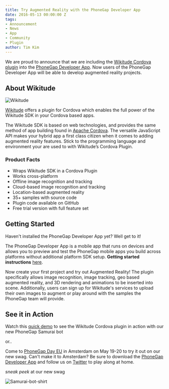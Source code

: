 ```yaml
---
title: Try Augmented Reality with the PhoneGap Developer App
date: 2016-05-13 00:00:00 Z
tags:
- Announcement
- News
- App
- Community
- Plugin
author: Tim Kim
---
```


We are proud to announce that we are including the [Wikitude Cordova plugin](http://www.wikitude.com/products/extensions/cordova-plugin-augmented-reality/) into the [PhoneGap Developer App](http://phonegap.com/products/). Now users of the PhoneGap Developer App will be able to develop augmented reality projects.

## About Wikitude

![Wikitude](/blog/uploads/2016-04/Wikitude.png)

[Wikitude](http://www.wikitude.com/) offers a plugin for Cordova which enables the full power of the Wikitude SDK in your Cordova based apps.

The Wikitude SDK is based on web technologies, and provides the same method of app building found in [Apache Cordova](https://cordova.apache.org/). The versatile JavaScript API makes your hybrid app a first class citizen when it comes to adding augmented reality features. Stick to the programming language and environment your are used to with Wikitude’s Cordova Plugin.

### Product Facts

- Wraps Wikitude SDK in a Cordova Plugin
- Works cross-platform
- Offline image recognition and tracking
- Cloud-based image recognition and tracking
- Location-based augmented reality
- 35+ samples with source code
- Plugin code available on GitHub
- Free trial version with full feature set

## Getting Started

Haven't installed the PhoneGap Developer App yet? Well get to it!

The PhoneGap Developer App is a mobile app that runs on devices and allows you to preview and test the PhoneGap mobile apps you build across platforms without additional platform SDK setup. **Getting started instructions** [here](http://docs.phonegap.com/getting-started/2-install-mobile-app/).

Now create your first project and try out Augmented Reality! The plugin specifically allows image recognition, image tracking, geo based augmented reality, and 3D rendering and animations to be inserted into scene. Additionally, users can sign up for Wikitude's services to upload their own images to augment or play around with the samples the PhoneGap team will provide.

## See it in Action

Watch this [quick demo](https://www.youtube.com/watch?v=hNOzc9rwiRg) to see the Wikitude Cordova plugin in action with our new PhoneGap Samurai bot

or..

Come to [PhoneGap Day EU](http://pgday.phonegap.com/eu2016/) in Amsterdam on May 19-20 to try it out on our new swag. Can't make it to Amsterdam? Be sure to download the [PhoneGap Developer App](http://docs.phonegap.com/getting-started/2-install-mobile-app/) and follow us on [Twitter](https://twitter.com/phonegap) to play along at home.

*sneak peek* at our new swag

![Samurai-bot-shirt](/blog/uploads/2016-04/Samurai-bot.png)
